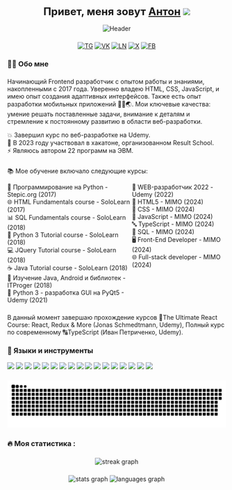 <h1 align="center" style="font-size: 24px;">Привет, меня зовут <a href="https://daniilshat.ru/" target="_blank">Антон</a> 
<img src="https://github.com/blackcater/blackcater/raw/main/images/Hi.gif" height="32"/></h1>

<p align="center">
  <img src="https://miro.medium.com/max/680/0*7Q3yvSIv_t0ioJ-Z.gif" alt="Header">
</p>

###

<div align="center">

[![TG](https://img.shields.io/static/v1?message=Telegram&logo=telegram&label=&color=2CA5E0&logoColor=white&labelColor=&style=for-the-badge)](https://t.me/iamantonkobelev)
[![VK](https://img.shields.io/static/v1?message=vk&logo=vk&label=&color=0077FF&logoColor=white&labelColor=&style=for-the-badge)](https://vk.com/antonykobelev)
[![LN](https://img.shields.io/static/v1?message=linkedin&logo=linkedin&label=&color=0A66C2&logoColor=white&labelColor=&style=for-the-badge)](https://www.linkedin.com/in/anton-kobelev-48449583)
[![X](https://img.shields.io/badge/X-%23000000.svg?style=for-the-badge&logo=X&logoColor=white)](https://x.com/iamantonkobelev)
[![FB](https://img.shields.io/static/v1?message=FACEBOOK&logo=facebook&label=&color=0866FF&logoColor=white&labelColor=&style=for-the-badge)](https://www.facebook.com/share/gdBmS662KsFVw54d)

</div>

###

<h3 align="left">👨‍💻  Обо мне</h3>

###

<p align="left">Начинающий Frontend разработчик с опытом работы и знаниями, накопленными с 2017 года. Уверенно владею HTML, CSS, JavaScript, и имею опыт создания адаптивных интерфейсов. Также есть опыт разработки мобильных приложений 📱📶🌏. Мои ключевые качества: умение решать поставленные задачи, внимание к деталям и стремление к постоянному развитию в области веб-разработки.

💥 Завершил курс по веб-разработке на Udemy.<br>
🤝 В 2023 году участвовал в хакатоне, организованном Result School.<br>
⚡ Являюсь автором 22 программ на ЭВМ.</p>

###

📚 Мое обучение включало следующие курсы:

<div style= "display: flex">
  <div>
  🎯 Программирование на Python - Stepic.org (2017)<br/>
  🌐 HTML Fundamentals course - SoloLearn (2017)<br/>
  📊 SQL Fundamentals course - SoloLearn (2018)<br/>
  🐍 Python 3 Tutorial course - SoloLearn (2018)<br/>
  💻 JQuery Tutorial course - SoloLearn (2018)<br/>
  ☕ Java Tutorial course - SoloLearn (2018)<br/>
  📱 Изучение Java, Android и библиотек - ITProger (2018)<br/>
  🔧 Python 3 - разработка GUI на PyQt5 - Udemy (2021)<br/>
  </div>
  <div>
  💼 WEB-разработчик 2022 - Udemy (2022)<br/>
  🚀 HTML5 - MIMO (2024)<br/>
  🎨 CSS - MIMO (2024)<br/>
  📜 JavaScript - MIMO (2024)<br/>
  🔤 TypeScript - MIMO (2024)<br/>
  🔎 SQL - MIMO (2024)<br/>
  🖥️ Front-End Developer - MIMO (2024)<br/>
  🌐 Full-stack developer - MIMO (2024)<br/>
  </div>

</div>

###

В данный момент завершаю прохождение курсов 🚀The Ultimate React Course: React, Redux & More (Jonas Schmedtmann, Udemy), Полный курс по современному 🔠TypeScript (Иван Петриченко, Udemy).

### 🔨 Языки и инструменты

<p>
  <img src="https://img.shields.io/badge/HTML5-E34F26?style=for-the-badge&logo=html5&logoColor=white" />
  <img src="https://img.shields.io/badge/CSS3-1572B6?style=for-the-badge&logo=css3&logoColor=white" />
  <img src="https://img.shields.io/badge/JavaScript-323330?style=for-the-badge&logo=javascript&logoColor=F7DF1E" />
  <img src="https://img.shields.io/badge/TypeScript-007ACC?style=for-the-badge&logo=typescript&logoColor=white" />
  <img src="https://img.shields.io/badge/React-20232A?style=for-the-badge&logo=react&logoColor=61DAFB" />
  <img src="https://img.shields.io/badge/Bootstrap-563D7C?style=for-the-badge&logo=bootstrap&logoColor=white" />
  <img src="https://img.shields.io/badge/jQuery-0769AD?style=for-the-badge&logo=jquery&logoColor=white" />
  <img src="https://img.shields.io/badge/python-3670A0?style=for-the-badge&logo=python&logoColor=ffdd54" />
  <img src="https://img.shields.io/badge/java-%23ED8B00.svg?style=for-the-badge&logo=openjdk&logoColor=white" />
  <img src="https://img.shields.io/badge/PHP-777BB4?style=for-the-badge&logo=php&logoColor=white" />
  <img src="https://img.shields.io/badge/json-5E5C5C?style=for-the-badge&logo=json&logoColor=white" />
  <img src="https://img.shields.io/badge/Visual_Studio_Code-0078D4?style=for-the-badge&logo=visual%20studio%20code&logoColor=white" />
  <img src="https://img.shields.io/badge/MongoDB-4EA94B?style=for-the-badge&logo=mongodb&logoColor=white" />
  <img src="https://img.shields.io/badge/Figma-F24E1E?style=for-the-badge&logo=figma&logoColor=white" />
  <img src="https://img.shields.io/badge/Android_Studio-3DDC84?style=for-the-badge&logo=android-studio&logoColor=white" />
  <img src="https://img.shields.io/badge/GIT-E44C30?style=for-the-badge&logo=git&logoColor=white" />
  <img src="https://img.shields.io/badge/Google_Play-414141?style=for-the-badge&logo=google-play&logoColor=white" />
</p>

###

<p align="center">
 <img width="600" src="assets/github-snake.svg" alt="snake"/>
</p>

<h3 align="left">🔥   Моя статистика :</h3>

###

<div align="center">
  <img src="https://streak-stats.demolab.com?user=antonkobelev&locale=en&mode=daily&theme=dark&hide_border=false&border_radius=5&order=3" height="220" alt="streak graph"  />
</div>

###

<div align="center">
  <img src="https://github-readme-stats.vercel.app/api?username=antonkobelev&hide_title=false&hide_rank=false&show_icons=true&include_all_commits=true&count_private=true&disable_animations=false&theme=dracula&locale=en&hide_border=false&order=1" height="150" alt="stats graph"  />
  <img src="https://github-readme-stats.vercel.app/api/top-langs?username=antonkobelev&locale=en&hide_title=false&layout=compact&card_width=320&langs_count=5&theme=dracula&hide_border=false&order=2" height="150" alt="languages graph"  />
</div>

###
